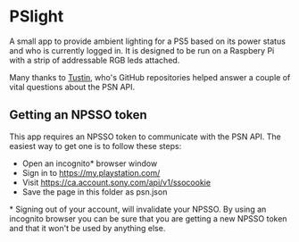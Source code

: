 # PSlight

A small app to provide ambient lighting for a PS5 based on its power status and who is currently logged in. It is designed to be run on a Raspbery Pi with a strip of addressable RGB leds attached.

Many thanks to [Tustin](https://github.com/Tustin), who's GitHub repositories helped answer a couple of vital questions about the PSN API.

## Getting an NPSSO token

This app requires an NPSSO token to communicate with the PSN API. The easiest way to get one is to follow these steps:

- Open an incognito\* browser window
- Sign in to https://my.playstation.com/
- Visit https://ca.account.sony.com/api/v1/ssocookie
- Save the page in this folder as psn.json

\* Signing out of your account, will invalidate your NPSSO. By using an incognito browser you can be sure that you are getting a new NPSSO token and that it won't be used by anything else.
